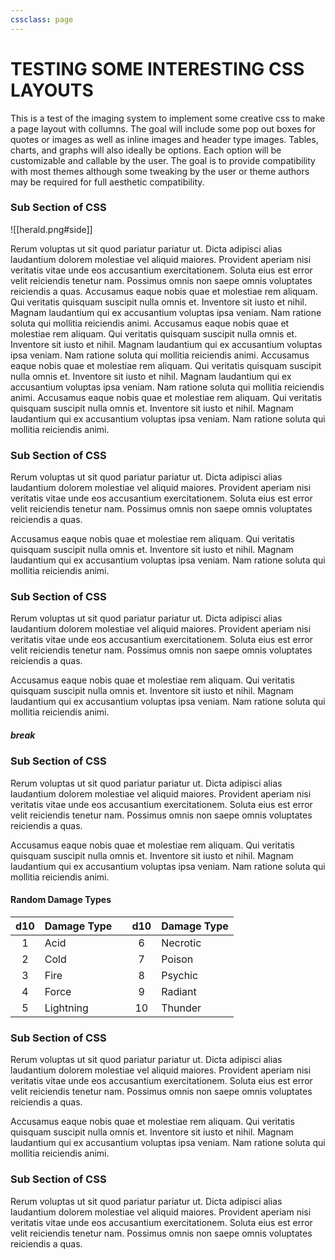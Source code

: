 ```yaml
---
cssclass: page
---
```

# TESTING SOME INTERESTING CSS LAYOUTS

This is a test of the imaging system to implement some creative css to make a page layout with collumns. The goal will include some pop out boxes for quotes or images as well as inline images and header type images. Tables, charts, and graphs will also ideally be options. Each option will be customizable and callable by the user. The goal is to provide compatibility with most themes although some tweaking by the user or theme authors may be required for full aesthetic compatibility. 

### Sub Section of CSS

![[herald.png#side]]

Rerum voluptas ut sit quod pariatur pariatur ut. Dicta adipisci alias laudantium dolorem molestiae vel aliquid maiores. Provident aperiam nisi veritatis vitae unde eos accusantium exercitationem. Soluta eius est error velit reiciendis tenetur nam. Possimus omnis non saepe omnis voluptates reiciendis a quas.
Accusamus eaque nobis quae et molestiae rem aliquam. Qui veritatis quisquam suscipit nulla omnis et. Inventore sit iusto et nihil. Magnam laudantium qui ex accusantium voluptas ipsa veniam. Nam ratione soluta qui mollitia reiciendis animi.
Accusamus eaque nobis quae et molestiae rem aliquam. Qui veritatis quisquam suscipit nulla omnis et. Inventore sit iusto et nihil. Magnam laudantium qui ex accusantium voluptas ipsa veniam. Nam ratione soluta qui mollitia reiciendis animi.
Accusamus eaque nobis quae et molestiae rem aliquam. Qui veritatis quisquam suscipit nulla omnis et. Inventore sit iusto et nihil. Magnam laudantium qui ex accusantium voluptas ipsa veniam. Nam ratione soluta qui mollitia reiciendis animi.
Accusamus eaque nobis quae et molestiae rem aliquam. Qui veritatis quisquam suscipit nulla omnis et. Inventore sit iusto et nihil. Magnam laudantium qui ex accusantium voluptas ipsa veniam. Nam ratione soluta qui mollitia reiciendis animi.

### Sub Section of CSS

Rerum voluptas ut sit quod pariatur pariatur ut. Dicta adipisci alias laudantium dolorem molestiae vel aliquid maiores. Provident aperiam nisi veritatis vitae unde eos accusantium exercitationem. Soluta eius est error velit reiciendis tenetur nam. Possimus omnis non saepe omnis voluptates reiciendis a quas.

Accusamus eaque nobis quae et molestiae rem aliquam. Qui veritatis quisquam suscipit nulla omnis et. Inventore sit iusto et nihil. Magnam laudantium qui ex accusantium voluptas ipsa veniam. Nam ratione soluta qui mollitia reiciendis animi.

### Sub Section of CSS

Rerum voluptas ut sit quod pariatur pariatur ut. Dicta adipisci alias laudantium dolorem molestiae vel aliquid maiores. Provident aperiam nisi veritatis vitae unde eos accusantium exercitationem. Soluta eius est error velit reiciendis tenetur nam. Possimus omnis non saepe omnis voluptates reiciendis a quas.

Accusamus eaque nobis quae et molestiae rem aliquam. Qui veritatis quisquam suscipit nulla omnis et. Inventore sit iusto et nihil. Magnam laudantium qui ex accusantium voluptas ipsa veniam. Nam ratione soluta qui mollitia reiciendis animi.

##### break


### Sub Section of CSS

Rerum voluptas ut sit quod pariatur pariatur ut. Dicta adipisci alias laudantium dolorem molestiae vel aliquid maiores. Provident aperiam nisi veritatis vitae unde eos accusantium exercitationem. Soluta eius est error velit reiciendis tenetur nam. Possimus omnis non saepe omnis voluptates reiciendis a quas.

Accusamus eaque nobis quae et molestiae rem aliquam. Qui veritatis quisquam suscipit nulla omnis et. Inventore sit iusto et nihil. Magnam laudantium qui ex accusantium voluptas ipsa veniam. Nam ratione soluta qui mollitia reiciendis animi.

#### Random Damage Types
| d10 | Damage Type | | d10 | Damage Type |
|:---:|:------------|---|:---:|:------------|
|  1  | Acid        | |  6  | Necrotic    |
|  2  | Cold        | |  7  | Poison      |
|  3  | Fire        | |  8  | Psychic     |
|  4  | Force       | |  9  | Radiant     |
|  5  | Lightning   | |  10 | Thunder     |



### Sub Section of CSS

Rerum voluptas ut sit quod pariatur pariatur ut. Dicta adipisci alias laudantium dolorem molestiae vel aliquid maiores. Provident aperiam nisi veritatis vitae unde eos accusantium exercitationem. Soluta eius est error velit reiciendis tenetur nam. Possimus omnis non saepe omnis voluptates reiciendis a quas.

Accusamus eaque nobis quae et molestiae rem aliquam. Qui veritatis quisquam suscipit nulla omnis et. Inventore sit iusto et nihil. Magnam laudantium qui ex accusantium voluptas ipsa veniam. Nam ratione soluta qui mollitia reiciendis animi.

### Sub Section of CSS

Rerum voluptas ut sit quod pariatur pariatur ut. Dicta adipisci alias laudantium dolorem molestiae vel aliquid maiores. Provident aperiam nisi veritatis vitae unde eos accusantium exercitationem. Soluta eius est error velit reiciendis tenetur nam. Possimus omnis non saepe omnis voluptates reiciendis a quas.



